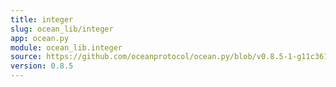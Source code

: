 ```yaml
---
title: integer
slug: ocean_lib/integer
app: ocean.py
module: ocean_lib.integer
source: https://github.com/oceanprotocol/ocean.py/blob/v0.8.5-1-g11c361d/ocean_lib/integer.py
version: 0.8.5
---
```

